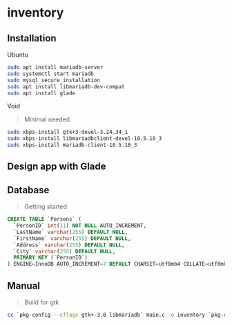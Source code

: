 # inventory

## Installation

Ubuntu
```bash
sudo apt install mariadb-server
sudo systemctl start mariadb
sudo mysql_secure_installation
sudo apt install libmariadb-dev-compat
sudo apt install glade
```

Void
> Minimal needed
```bash
sudo xbps-install gtk+3-devel-3.24.34_1
sudo xbps-install libmariadbclient-devel-10.5.10_3
sudo xbps-install mariadb-client-10.5.10_3
```



## Design app with Glade

## Database
> Getting started
```sql
CREATE TABLE `Persons` (
  `PersonID` int(11) NOT NULL AUTO_INCREMENT,
  `LastName` varchar(255) DEFAULT NULL,
  `FirstName` varchar(255) DEFAULT NULL,
  `Address` varchar(255) DEFAULT NULL,
  `City` varchar(255) DEFAULT NULL,
  PRIMARY KEY (`PersonID`)
) ENGINE=InnoDB AUTO_INCREMENT=7 DEFAULT CHARSET=utf8mb4 COLLATE=utf8mb4_general_ci 
```

## Manual
> Build for gtk
```bash
cc `pkg-config --cflags gtk+-3.0 libmariadb` main.c -o inventory `pkg-config --libs gtk+-3.0 libmariadb`
```
